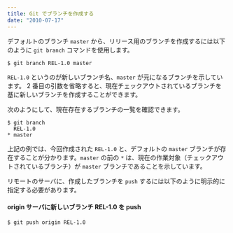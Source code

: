 ```yaml
---
title: Git でブランチを作成する
date: "2010-07-17"
---
```


デフォルトのブランチ `master` から、リリース用のブランチを作成するには以下のように `git branch` コマンドを使用します。

```
$ git branch REL-1.0 master
```

`REL-1.0` というのが新しいブランチ名、`master` が元になるブランチを示しています。
2 番目の引数を省略すると、現在チェックアウトされているブランチを基に新しいブランチを作成することができます。

次のようにして、現在存在するブランチの一覧を確認できます。

```
$ git branch
  REL-1.0
* master
```

上記の例では、今回作成された `REL-1.0` と、デフォルトの `master` ブランチが存在することが分かります。`master` の前の `*` は、現在の作業対象（チェックアウトされているブランチ）が `master` ブランチであることを示しています。

リモートのサーバに、作成したブランチを `push` するには以下のように明示的に指定する必要があります。

#### origin サーバに新しいブランチ REL-1.0 を push

```
$ git push origin REL-1.0
```

